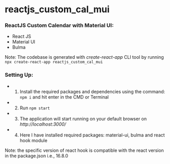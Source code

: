 # reactjs_custom_cal_mui
### ReactJS Custom Calendar with Material UI:

* React JS
* Material UI
* Bulma

Note: The codebase is generated with *create-react-app* CLI tool by running ```npx create-react-app reactjs_custom_cal_mui```

### Setting Up:
* 1. Install the required packages and dependencies using the command: ```npm i``` and hit enter in the CMD or Terminal
* 2. Run ```npm start```
* 3. The application will start running on your default browser on *http://localhost:3000/*
* 4. Here I have installed required packages: material-ui, bulma and react hook module

Note: the specific version of react hook is compatible with the react version in the package.json i.e., 16.8.0
